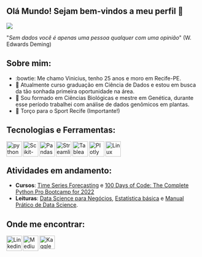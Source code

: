 ## Olá Mundo! Sejam bem-vindos a meu perfil 👋
![](https://komarev.com/ghpvc/?username=vinitg96&color=green)

"*Sem dados você é apenas uma pessoa qualquer com uma opinião*" (W. Edwards Deming)

## Sobre mim:

- :bowtie: Me chamo Vinicius, tenho 25 anos e moro em Recife-PE. 
- :game_die: Atualmente curso graduação em Ciência de Dados e estou em busca da tão sonhada primeira oportunidade na área.
- :seedling: Sou formado em Ciências Biológicas e mestre em Genética, durante esse período trabalhei com análise de dados genômicos em plantas.
- :leopard: Torço para o Sport Recife (Importante!)

## Tecnologias e Ferramentas:

[<img align="left" alt="python" width="40px" height="40px" src="https://cdn.jsdelivr.net/gh/devicons/devicon/icons/python/python-original.svg" />](https://www.python.org/)

[<img align="left" alt="Scikit-learn" width="40px" height="40px" src="https://upload.wikimedia.org/wikipedia/commons/0/05/Scikit_learn_logo_small.svg" />](https://scikit-learn.org/stable/)

[<img align="left" alt="Pandas" width="40px" height="40px" src="https://upload.wikimedia.org/wikipedia/commons/2/22/Pandas_mark.svg" />](https://pandas.pydata.org/)

[<img align="left" alt="Streamlit" width="40px" height="40px" src="https://raw.githubusercontent.com/rlew631/rlew631/b09a7af3f30f8b5a5428dbeb07b9021622018685/red_streamlit.svg" />](https://streamlit.io/)

[<img align="left" alt="Tableau" width="40px" height="40px" src="https://cdn.worldvectorlogo.com/logos/tableau-software.svg" />](https://www.wdiscover.com.br/tableau/)

[<img align="left" alt="Plotly" width="40px" height="40px" src="https://www.vectorlogo.zone/logos/plot_ly/plot_ly-icon.svg" />](https://plotly.com/)

[<img align="left" alt="Linux" width="40px" height="40px" src="https://cdn.jsdelivr.net/gh/devicons/devicon/icons/linux/linux-original.svg" />](https://pt.wikipedia.org/wiki/Linux) 
<br>
<br>


## Atividades em andamento:
- **Cursos**: [Time Series Forecasting](https://www.udacity.com/course/time-series-forecasting--ud980) e [100 Days of Code: The Complete Python Pro Bootcamp for 2022](https://www.udemy.com/course/100-days-of-code/)
- **Leituras**: [Data Science para Negócios](https://www.amazon.com.br/Data-Science-para-neg%C3%B3cios-Fawcett/dp/8576089726/ref=asc_df_8576089726/?tag=googleshopp00-20&linkCode=df0&hvadid=379708192683&hvpos=&hvnetw=g&hvrand=8668234030019075204&hvpone=&hvptwo=&hvqmt=&hvdev=c&hvdvcmdl=&hvlocint=&hvlocphy=1001625&hvtargid=pla-398225631558&psc=1), [Estatística básica](https://www.amazon.com.br/Estat%C3%ADstica-B%C3%A1sica-Wilton-Bussab/dp/8547220224/ref=asc_df_8547220224/?tag=googleshopp00-20&linkCode=df0&hvadid=379748610448&hvpos=&hvnetw=g&hvrand=2564063631667085644&hvpone=&hvptwo=&hvqmt=&hvdev=c&hvdvcmdl=&hvlocint=&hvlocphy=1001625&hvtargid=pla-811770768458&psc=1) e [Manual Prático de Data Science](https://www.amazon.com.br/Manual-Pr%C3%A1tico-Science-Mario-Filho-ebook/dp/B08MTMSDRG).

## Onde me encontrar:
[<img align="left" alt="Linkedin" width="40px" height="40px" src="https://cdn.jsdelivr.net/gh/devicons/devicon/icons/linkedin/linkedin-original.svg" />](https://www.linkedin.com/in/vinicius-torres-05a35695/)

[<img align="left" alt="Medium" width="40px" height="40px" src="https://www.svgrepo.com/show/5274/medium-size.svg" />](https://medium.com/@vini.guerra87)

[<img align="left" alt="Kaggle" width="40px" height="35px" src="https://www.vectorlogo.zone/logos/kaggle/kaggle-icon.svg" />](https://www.kaggle.com/vinitg96)
